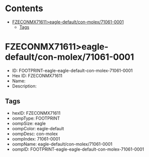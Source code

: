 



Contents
========

* [FZECONMX71611>eagle-default/con-molex/71061-0001](#fzeconmx71611eagle-defaultcon-molex71061-0001)
	* [Tags](#tags)

# FZECONMX71611>eagle-default/con-molex/71061-0001

- ID: FOOTPRINT-eagle-eagle-default-con-molex-71061-0001
- Hex ID: FZECONMX71611
- Name: 
- Description: 

## Tags

- hexID: FZECONMX71611
- oompType: FOOTPRINT
- oompSize: eagle
- oompColor: eagle-default
- oompDesc: con-molex
- oompIndex: 71061-0001
- oompName: eagle-default/con-molex/71061-0001
- oompID: FOOTPRINT-eagle-eagle-default-con-molex-71061-0001
